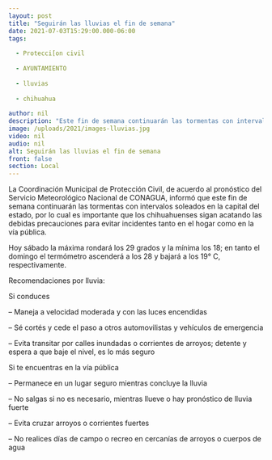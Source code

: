 ```yaml
---
layout: post
title: "Seguirán las lluvias el fin de semana"
date: 2021-07-03T15:29:00.000-06:00
tags:
  
  - Protecci[on civil
  
  - AYUNTAMIENTO
  
  - lluvias
  
  - chihuahua
  
author: nil
description: "Este fin de semana continuarán las tormentas con intervalos soleados en la capital del estado, por lo que se pide a los ciudadanos tomar precauciones."
image: /uploads/2021/images-lluvias.jpg
video: nil
audio: nil
alt: Seguirán las lluvias el fin de semana
front: false
section: Local
---
```


La Coordinación Municipal de Protección Civil, de acuerdo al pronóstico del Servicio Meteorológico Nacional de CONAGUA, informó que este fin de semana continuarán las tormentas con intervalos soleados en la capital del estado, por lo cual es importante que los chihuahuenses sigan acatando las debidas precauciones para evitar incidentes tanto en el hogar como en la vía pública.

Hoy sábado la máxima rondará los 29 grados y la mínima los 18; en tanto el domingo el termómetro ascenderá a los 28 y bajará a los 19° C, respectivamente.

Recomendaciones por lluvia:

Si conduces

– Maneja a velocidad moderada y con las luces encendidas

– Sé cortés y cede el paso a otros automovilistas y vehículos de emergencia

– Evita transitar por calles inundadas o corrientes de arroyos; detente y espera a que baje el nivel, es lo más seguro

Si te encuentras en la vía pública

– Permanece en un lugar seguro mientras concluye la lluvia

– No salgas si no es necesario, mientras llueve o hay pronóstico de lluvia fuerte

– Evita cruzar arroyos o corrientes fuertes

– No realices días de campo o recreo en cercanías de arroyos o cuerpos de agua